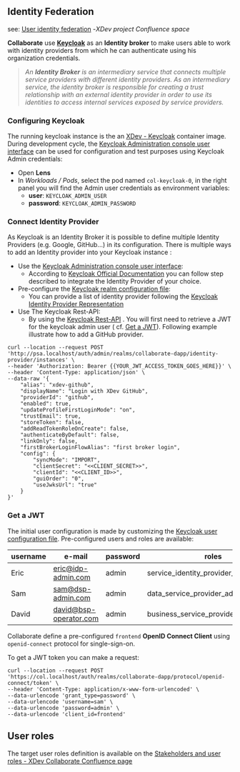 ## Identity Federation

see: [User identity federation](https://xdevtechnologies.atlassian.net/wiki/spaces/DA/pages/524943776/Partners+APP+-+User+admin+and+opeators+Identity+Federation#Technical-design)
-_XDev project Confluence space_

**Collaborate** use **[Keycloak](https://www.keycloak.org/)** as an **Identity broker** to make
users able to work with identity providers from which he can authenticate using his organization
credentials.

> _An **Identity Broker** is an intermediary service that connects multiple service providers with different identity providers. As an intermediary service, the identity broker is responsible for creating a trust relationship with an external identity provider in order to use its identities to access internal services exposed by service providers._

### Configuring Keycloak

The running keycloak instance is the
an [XDev - Keycloak](https://gitlab.com/the-blockchain-xdev/xdev-product/enterprise-business-network/keycloak)
container image. During development cycle,
the [Keycloak Administration console user interface](https://col.localhost/auth/admin/master/console/#/realms/collaborate-dapp)
can be used for configuration and test purposes using Keycloak Admin credentials:

* Open **Lens**
* In _Workloads / Pods_, select the pod named `col-keycloak-0`, in the right panel you will find the
  Admin user credentials as environment variables:
    * **user**: `KEYCLOAK_ADMIN_USER`
    * **password**: `KEYCLOAK_ADMIN_PASSWORD`

### Connect Identity Provider

As Keycloak is an Identity Broker it is possible to define multiple Identity Providers (e.g. Google,
GitHub...) in its configuration. There is multiple ways to add an Identity provider into your
Keycloak instance :

* Use
  the [Keycloak Administration console user interface](https://col.localhost/auth/admin/master/console/#/realms/collaborate-dapp):
    * According
      to [Keycloak Official Documentation](https://www.keycloak.org/docs/latest/server_admin/#_identity_broker)
      you can follow step described to integrate the Identity Provider of your choice.
* Pre-configure the [Keycloak realm configuration file](../dapp/iam/realm-config/realm.json):
    * You can provide a list of identity provider following
      the [Keycloak Identity Provider Representation](https://www.keycloak.org/docs-api/15.0/rest-api/index.html#_identityproviderrepresentation)
* Use The Keycloak Rest-API:
    * By using
      the [Keycloak Rest-API](https://www.keycloak.org/docs-api/15.0/rest-api/index.html#_identity_providers_resource)
      . You will first need to retrieve a JWT for the keycloak admin user (
      cf. [Get a JWT](#get-a-jwt)). Following example illustrate how to add a GitHub provider.

```
curl --location --request POST 'http://psa.localhost/auth/admin/realms/collaborate-dapp/identity-provider/instances' \
--header 'Authorization: Bearer {{YOUR_JWT_ACCESS_TOKEN_GOES_HERE}}' \
--header 'Content-Type: application/json' \
--data-raw '{
    "alias": "xdev-github",
    "displayName": "Login with XDev GitHub",
    "providerId": "github",
    "enabled": true,
    "updateProfileFirstLoginMode": "on",
    "trustEmail": true,
    "storeToken": false,
    "addReadTokenRoleOnCreate": false,
    "authenticateByDefault": false,
    "linkOnly": false,
    "firstBrokerLoginFlowAlias": "first broker login",
    "config": {
        "syncMode": "IMPORT",
        "clientSecret": "<<CLIENT_SECRET>>",
        "clientId": "<<CLIENT_ID>>",
        "guiOrder": "0",
        "useJwksUrl": "true"
    }
}'
```

### Get a JWT

The initial user configuration is made by customizing
the [Keycloak user configuration file](../dapp/iam/realm-config/users-0.json). Pre-configured users
and roles are available:

| username | e-mail | password |  roles |
| -------- | ------- | ------- | -------- |
| Eric | eric@idp-admin.com | admin | service_identity_provider_administrator |
| Sam  | sam@dsp-admin.com | admin | data_service_provider_administrator |
| David | david@bsp-operator.com | admin | business_service_provider_operator |

Collaborate define a pre-configured `frontend` **OpenID Connect Client** using `openid-connect`
protocol for single-sign-on.

To get a JWT token you can make a request:

```
curl --location --request POST 'https://col.localhost/auth/realms/collaborate-dapp/protocol/openid-connect/token' \
--header 'Content-Type: application/x-www-form-urlencoded' \
--data-urlencode 'grant_type=password' \
--data-urlencode 'username=sam' \
--data-urlencode 'password=admin' \
--data-urlencode 'client_id=frontend'
```

## User roles

The target user roles definition is available on
the [Stakeholders and user roles - XDev Collaborate Confluence page](https://xdevtechnologies.atlassian.net/wiki/spaces/DA/pages/167870813/Stakeholders+and+user+roles)
